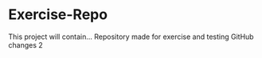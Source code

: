 # Exercise-Repo
This project will contain...
Repository made for exercise and testing
GitHub changes
2
